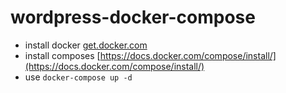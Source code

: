 # wordpress-docker-compose

- install docker [get.docker.com](https://get.docker.com/)
- install composes [https://docs.docker.com/compose/install/](https://docs.docker.com/compose/install/)
- use `docker-compose up -d`
